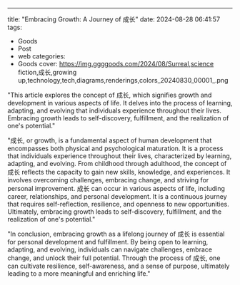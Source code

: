 ---
title: "Embracing Growth: A Journey of 成长"
date: 2024-08-28 06:41:57
tags:
  - Goods
  - Post
  - web
categories:
  - Goods
cover: https://img.ggggoods.com/2024/08/Surreal,science fiction,成长,growing up,technology,tech,diagrams,renderings,colors_20240830_00001_.png

"This article explores the concept of 成长, which signifies growth and development in various aspects of life. It delves into the process of learning, adapting, and evolving that individuals experience throughout their lives. Embracing growth leads to self-discovery, fulfillment, and the realization of one's potential."

"成长, or growth, is a fundamental aspect of human development that encompasses both physical and psychological maturation. It is a process that individuals experience throughout their lives, characterized by learning, adapting, and evolving. From childhood through adulthood, the concept of 成长 reflects the capacity to gain new skills, knowledge, and experiences. It involves overcoming challenges, embracing change, and striving for personal improvement. 成长 can occur in various aspects of life, including career, relationships, and personal development. It is a continuous journey that requires self-reflection, resilience, and openness to new opportunities. Ultimately, embracing growth leads to self-discovery, fulfillment, and the realization of one's potential."

"In conclusion, embracing growth as a lifelong journey of 成长 is essential for personal development and fulfillment. By being open to learning, adapting, and evolving, individuals can navigate challenges, embrace change, and unlock their full potential. Through the process of 成长, one can cultivate resilience, self-awareness, and a sense of purpose, ultimately leading to a more meaningful and enriching life."
